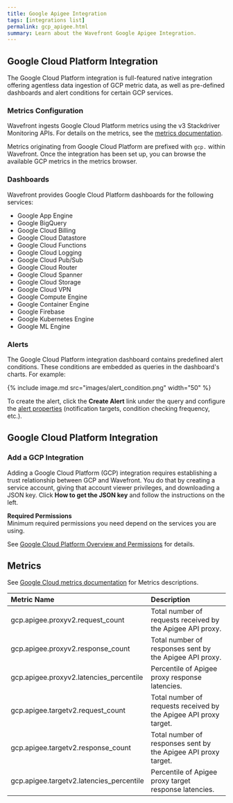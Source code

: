 ```yaml
---
title: Google Apigee Integration
tags: [integrations list]
permalink: gcp_apigee.html
summary: Learn about the Wavefront Google Apigee Integration.
---
```

## Google Cloud Platform Integration

The Google Cloud Platform integration is full-featured native integration offering agentless data ingestion of GCP metric
data, as well as pre-defined dashboards and alert conditions for certain GCP services.

### Metrics Configuration

Wavefront ingests Google Cloud Platform metrics using the v3 Stackdriver Monitoring APIs. For details on the metrics, see the
[metrics documentation](https://cloud.google.com/monitoring/api/metrics).

Metrics originating from Google Cloud Platform are prefixed with `gcp.` within Wavefront. Once the integration has
been set up, you can browse the available GCP metrics in the metrics browser.

### Dashboards

<p>Wavefront provides Google Cloud Platform dashboards for the following services:</p>

- Google App Engine
- Google BigQuery
- Google Cloud Billing
- Google Cloud Datastore
- Google Cloud Functions
- Google Cloud Logging
- Google Cloud Pub/Sub
- Google Cloud Router
- Google Cloud Spanner
- Google Cloud Storage
- Google Cloud VPN
- Google Compute Engine
- Google Container Engine
- Google Firebase
- Google Kubernetes Engine
- Google ML Engine

### Alerts

The Google Cloud Platform integration dashboard contains predefined alert conditions. These conditions are embedded as queries in the dashboard's charts. For example:

{% include image.md src="images/alert_condition.png" width="50" %}

To create the alert, click the **Create Alert** link under the query and configure the [alert properties](https://docs.wavefront.com/alerts_manage.html) (notification targets, condition checking frequency, etc.).

## Google Cloud Platform Integration



### Add a GCP Integration

Adding a Google Cloud Platform (GCP) integration requires establishing a trust relationship between GCP and Wavefront. You do that by creating a service account, giving that account viewer privileges, and downloading a JSON key. Click **How to get the JSON key** and follow the instructions on the left.

**Required Permissions**<br/>
Minimum required permissions you need depend on the services you are using.

See [Google Cloud Platform Overview and Permissions](http://docs.wavefront.com/integrations_gcp_overview.html) for details.








## Metrics

See [Google Cloud metrics documentation](https://cloud.google.com/monitoring/api/metrics_gcp) for Metrics descriptions.    

|Metric Name|Description|
| :--- | :--- |
|gcp.apigee.proxyv2.request_count| Total number of requests received by the Apigee API proxy.|
|gcp.apigee.proxyv2.response_count| Total number of responses sent by the Apigee API proxy. |
|gcp.apigee.proxyv2.latencies_percentile| Percentile of Apigee proxy response latencies. |
|gcp.apigee.targetv2.request_count| Total number of requests received by the Apigee API proxy target. |
|gcp.apigee.targetv2.response_count| Total number of responses sent by the Apigee API proxy target. |
|gcp.apigee.targetv2.latencies_percentile| Percentile of Apigee proxy target response latencies. |

